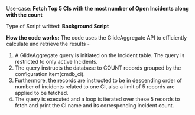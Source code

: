 Use-case:
**Fetch Top 5 CIs with the most number of Open Incidents along with the count**

Type of Script writted: **Background Script**

**How the code works:**
The code uses the GlideAggregate API to efficiently calculate and retrieve the results -
1. A GlideAggregate query is initiated on the Incident table. The query is restricted to only active Incidents.
2. The query instructs the database to COUNT records grouped by the configuration item(cmdb_ci).
3. Furthermore, the records are instructed to be in descending order of number of incidents related to one CI, also a limit
   of 5 records are applied to be fetched.
4. The query is executed and a loop is iterated over these 5 records to fetch and print
   the CI name and its corresponding incident count.
